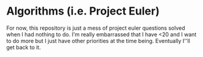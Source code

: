 Algorithms (i.e. Project Euler)
==========

For now, this repository is just a mess of project euler questions solved when I had nothing to do. I'm really embarrassed that I have <20 and I want to do more but I just have other priorities at the time being. Eventually I''ll get back to it.
